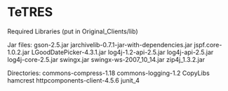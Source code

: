 # TeTRES
Required Libraries
(put in Original_Clients/lib)

Jar files:
gson-2.5.jar
jarchivelib-0.7.1-jar-with-dependencies.jar
jspf.core-1.0.2.jar
LGoodDatePicker-4.3.1.jar
log4j-1.2-api-2.5.jar
log4j-api-2.5.jar
log4j-core-2.5.jar
swingx.jar
swingx-ws-2007_10_14.jar
zip4j_1.3.2.jar

Directories:
commons-compress-1.18
commons-logging-1.2
CopyLibs
hamcrest
httpcomponents-client-4.5.6
junit_4
